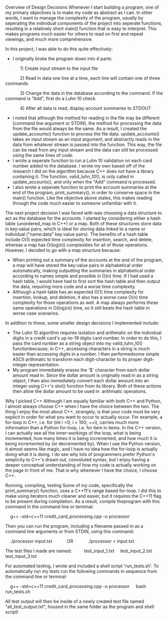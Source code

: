 Overview of Design Decisions
Whenever I start building a program, one of my primary objectives is to make my code as abstract as I can. In other words, I want to manage the complexity of the program, usually by seperating the individual components of the project into seperate functions, resulting in a relatively short main() function that is easy to interpret. This makes programs much easier for others to read on first and repeat viewings, and much more comprehensive. 

In this project, I was able to do this quite effectively:
  -	I originally broke the program down into 4 parts: 
  
            1) Create input stream to the input file
            
            2) Read in data one line at a time, each line will contain one of three commands
            
            3) Change the data in the database according to the command. If the command is "Add", first do a Luhn 10 check
              
            4) After all data is read, display account summaries to STDOUT
            
  -	I noted that although the method for reading in the file may be different (command line argument or STDIN), the method for processing the data from the file would always be the same. As a result, I created the update_accounts() function to process the file data. update_accounts() takes an input stream as an input argument, and abstractly reads in the data from whatever stream is passed into the function. This way, the file can be read from any input stream and the data can still be processed using the same lines of code.
  -	I wrote a seperate function to run a Luhn 10 validation on each card number added to the database. I wrote my own based off of the research I did on the algorithm because C++ does not have a library containing it. The function, valid_luhn_10(), is only called in update_accounts(), and only when the "Add" command is processed.
  -	 I also wrote a seperate function to print the account summaries at the end of the program, print_summary(), in order to conserve space in the main() function. Like the objective above states, this makes reading through the code much easier to someone unfamiliar with it.

The next project decision I was faced with was choosing a data structure to act as the database for the accounts. I started by considering either a hash table (unordered_map in C++) or a map. Both of these structures store data in key:value pairs, which is ideal for storing data linked to a name or individual ("name:data" key:value pairs). The benefits of a hash table include O(1) expected time complexity for insertion, search, and delete, whereas a map has O(log(n)) complexities for all of those operations. However, I decided to go with a map structure because:
  -	When printing out a summary of the accounts at the end of the program, a map will have stored the key:value pairs in alphabetical order automatically, making outputting the summaries in alphabetical order according to names simple and possible in O(n) time. If I had used a hash table, I would have had to first sort the hash table and then output the data, requiring more code and a worse time complexity.
  -	 Although a hash table has an expected O(1) time complexity for insertion, lookup, and deletion, it also has a worse case O(n) time complexity for those operations as well. A map always performs these same operations in O(log(n)) time, so it still beats the hash table in worse case scenarios.

In addition to these, some smaller design decisions I implemented include:
-	The Luhn 10 algorithm requires isolation and arithmatic on the individual digits in a credit card's up-to-19 digits card number. In order to do this, I pass the card number as a string object into my valid_luhn_10() functionbecause, in C++, accessing characters in a string is much easier than accessing digits in a number. I then performedsome simple ASCII arithmatic to transform each digit-character to its proper digit-integer representation.
-	My program immediately erases the '$' character from each dollar amount read in. Since the dollar amount is originally read in as a string object, I then also immediately convert each dollar amount into an integer using C++'s stoi() function from its <string> library. Both of these actions then allow the dollar amount to be used in  arithmatic operations.




Why I picked C++
Although I am equally familiar with both C++ and Python, I almost always choose C++ when I have the choice between the two. The thing I enjoy the most about C++, strangely, is that your code must be very explicit in order for what you want to occur to actually occur. For example, a for-loop in C++, i.e. for (int i =0; i < 100; ++i), carries much more information than a Python for-loop, i.e. for item in items. In the C++ version, I can actually see all the inner-workings of the loop, what is being incremented, how many times it is being incremented, and how much it is being incremented by (or decremented by). When I use the Python version, it almost seems like magic, and I have no idea how the for-loop is actually doing what it is doing. I do see why lots of programmers prefer Python's simplicity to C++'s drawn out, convoluted syntax, but I enjoy having a deeper conceptual understanding of how my code is actually working on the page in front of me. That is why whenever I have the choice, I choose C++.




Running, compiling, testing
Some of my code, specifically the print_summary() function, uses a C++11's range based for-loop. I did this to make using iterators much cleaner and easier, but it requires the C++11 flag to be present during compilation. As a result, compile theprogram with this command in the command line or terminal:

    g++ -std=c++11 credit_card_processing.cpp -o processor

Then you can run the program, including a filename passed in as a command line arguments or from STDIN, using this command:

    ./processor input.txt            OR            ./processor < input.txt

The test files I made are named:
    
    test_input_1.txt
    test_input_2.txt
    test_input_3.txt

For automated testing, I wrote and included a shell script 'run_tests.sh'. To automatically run my tests run the following commands in sequence from the command line or terminal:

    g++ -std=c++11 credit_card_processing.cpp -o processor
    bash run_tests.sh

All test output will then be inside of a newly created text file named "all_test_output.txt", housed in the same folder as the program and shell script!




